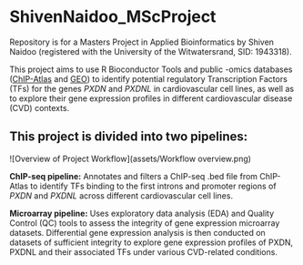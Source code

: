 # ShivenNaidoo_MScProject
Repository is for a Masters Project in Applied Bioinformatics by Shiven Naidoo (registered with the University of the Witwatersrand, SID: 1943318).

This project aims to use R Bioconductor Tools and public -omics databases ([ChIP-Atlas](https://chip-atlas.org/) and [GEO](https://www.ncbi.nlm.nih.gov/geo/)) to identify potential regulatory Transcription Factors (TFs) for the genes _PXDN_ and _PXDNL_ in cardiovascular cell lines, as well as to explore their gene expression profiles in different cardiovascular disease (CVD) contexts.

## This project is divided into two pipelines:

![Overview of Project Workflow](assets/Workflow overview.png)

**ChIP-seq pipeline:** Annotates and filters a ChIP-seq .bed file from ChIP-Atlas to identify TFs binding to the first introns and promoter regions of _PXDN_ and _PXDNL_ across different cardiovascular cell lines.

**Microarray pipeline:** Uses exploratory data analysis (EDA) and Quality Control (QC) tools to assess the integrity of gene expression microarray datasets. Differential gene expression analysis is then conducted on datasets of sufficient integrity to explore gene expression profiles of PXDN, PXDNL and their associated TFs under various CVD-related conditions.
